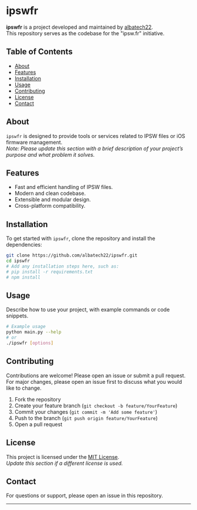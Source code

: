 # ipswfr

**ipswfr** is a project developed and maintained by [albatech22](https://github.com/albatech22).  
This repository serves as the codebase for the "ipsw.fr" initiative.

## Table of Contents

- [About](#about)
- [Features](#features)
- [Installation](#installation)
- [Usage](#usage)
- [Contributing](#contributing)
- [License](#license)
- [Contact](#contact)

## About

`ipswfr` is designed to provide tools or services related to IPSW files or iOS firmware management.  
*Note: Please update this section with a brief description of your project’s purpose and what problem it solves.*

## Features

- Fast and efficient handling of IPSW files.
- Modern and clean codebase.
- Extensible and modular design.
- Cross-platform compatibility.


## Installation

To get started with `ipswfr`, clone the repository and install the dependencies:

```bash
git clone https://github.com/albatech22/ipswfr.git
cd ipswfr
# Add any installation steps here, such as:
# pip install -r requirements.txt
# npm install
```

## Usage

Describe how to use your project, with example commands or code snippets.

```bash
# Example usage
python main.py --help
# or
./ipswfr [options]
```

## Contributing

Contributions are welcome! Please open an issue or submit a pull request.  
For major changes, please open an issue first to discuss what you would like to change.

1. Fork the repository
2. Create your feature branch (`git checkout -b feature/YourFeature`)
3. Commit your changes (`git commit -m 'Add some feature'`)
4. Push to the branch (`git push origin feature/YourFeature`)
5. Open a pull request

## License

This project is licensed under the [MIT License](LICENSE).  
*Update this section if a different license is used.*

## Contact

For questions or support, please open an issue in this repository.

---

